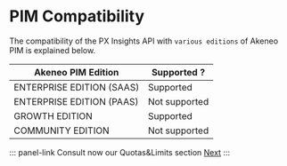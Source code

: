 # PIM Compatibility

The compatibility of the PX Insights API with `various editions` of Akeneo PIM is explained below.

| Akeneo PIM Edition        | Supported ?   |
|---------------------------|---------------|
| ENTERPRISE EDITION (SAAS) | Supported     |
| ENTERPRISE EDITION (PAAS) | Not supported |
| GROWTH EDITION            | Supported     |
| COMMUNITY EDITION         | Not supported |

::: panel-link Consult now our Quotas&Limits section [Next](/px-insights/limitations.html)
:::
